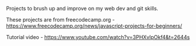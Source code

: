 Projects to brush up and improve on my web dev and git skills.

These projects are from freecodecamp.org -
https://www.freecodecamp.org/news/javascript-projects-for-beginners/

Tutorial video -
https://www.youtube.com/watch?v=3PHXvlpOkf4&t=2644s
